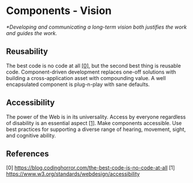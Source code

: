# Components - Vision

_*Developing and communicating a long-term vision both justifies the work and guides the work._

## Reusability

The best code is no code at all [[0]](https://blog.codinghorror.com/the-best-code-is-no-code-at-all), but the second best thing is reusable code. Component-driven development replaces one-off solutions with building a cross-application asset with compounding value. A well encapsulated component is plug-n-play with sane defaults.

## Accessibility

The power of the Web is in its universality. Access by everyone regardless of disability is an essential aspect [[1]](https://www.w3.org/standards/webdesign/accessibility). Make components accessible. Use best practices for supporting a diverse range of hearing, movement, sight, and cognitive ability.

## References

[0] https://blog.codinghorror.com/the-best-code-is-no-code-at-all
[1] https://www.w3.org/standards/webdesign/accessibility
